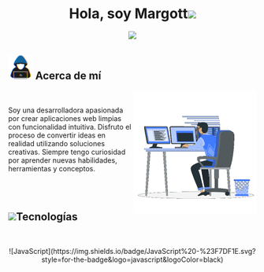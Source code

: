 <!-- ************************************** Saludo ************************************** -->
<h1 align="center">Hola, soy Margott<img src="https://media.giphy.com/media/hvRJCLFzcasrR4ia7z/giphy.gif" width="25px"></h1>

<!-- ************************************** Frase celebre ************************************** -->

<p align="center">
  <a href="https://github.com/DenverCoder1/readme-typing-svg"><img src="https://readme-typing-svg.herokuapp.com?font=Time+New+Roman&color=cyan&size=25&center=true&vCenter=true&width=600&height=100&lines=Cuanto+más+sabes,;+más+te+das+cuenta+de+que+no+sabes+nada;<<Sócrates>>"></a>
</p>

<!-- ************************************** Sobre mi ************************************** -->
## <picture><img src = "https://github.com/0xAbdulKhalid/0xAbdulKhalid/raw/main/assets/mdImages/about_me.gif" width = 50px></picture> **Acerca de mí**

<picture> <img align="right" src="https://github.com/0xAbdulKhalid/0xAbdulKhalid/raw/main/assets/mdImages/Right_Side.gif" width = 250px></picture>

<br>

Soy una desarrolladora apasionada por crear aplicaciones web limpias con funcionalidad intuitiva. Disfruto el proceso de convertir ideas en realidad utilizando soluciones creativas. Siempre tengo curiosidad por aprender nuevas habilidades, herramientas y conceptos.

<br><br>
<!-- ************************************** Tecnologias ************************************** -->
## <img src="https://media2.giphy.com/media/QssGEmpkyEOhBCb7e1/giphy.gif?cid=ecf05e47a0n3gi1bfqntqmob8g9aid1oyj2wr3ds3mg700bl&rid=giphy.gif" width ="25"><b>Tecnologías</b>
<br>
<p align="center">
  ![JavaScript](https://img.shields.io/badge/JavaScript%20-%23F7DF1E.svg?style=for-the-badge&logo=javascript&logoColor=black)
<!--
   ![HTML5](https://img.shields.io/badge/HTML5%20-%23E34F26.svg?style=for-the-badge&logo=html5&logoColor=white)
   ![CSS3](https://img.shields.io/badge/CSS%20-%231572B6.svg?style=for-the-badge&logo=css3&logoColor=white)
   ![Git](https://img.shields.io/badge/git-%23F05033.svg?style=for-the-badge&logo=git&logoColor=white)
   ![GitHub](https://img.shields.io/badge/github-%23121011.svg?style=for-the-badge&logo=github&logoColor=white)
   ![Visual Studio Code](https://img.shields.io/badge/Visual%20Studio%20Code-0078d7.svg?style=for-the-badge&logo=visual-studio-code&logoColor=white)
-->
</p>

<!--
**MargottChz/MargottChz** is a ✨ _special_ ✨ repository because its `README.md` (this file) appears on your GitHub profile.

Here are some ideas to get you started:
### About me
- 🔭 I’m currently working on ...
- 🌱 I’m currently learning ...
- 👯 I’m looking to collaborate on ...
- 🤔 I’m looking for help with ...
- 💬 Ask me about ...
- 📫 How to reach me: ...
- 😄 Pronouns: ...
- ⚡ Fun fact: ...
-->
